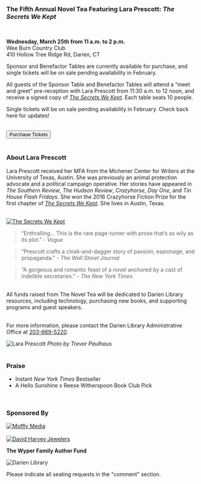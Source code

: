 <div class="row margin-bottom">
<div class="col-md-8">
<div class="row">
<div class="col-md-12">

### The Fifth Annual Novel Tea Featuring Lara Prescott: _The Secrets We Kept_

<br />

**Wednesday, March 25th from 11 a.m. to 2 p.m.**<br />
Wee Burn Country Club<br />
410 Hollow Tree Ridge Rd, Darien, CT

Sponsor and Benefactor Tables are currently available for purchase, and single tickets will be on sale pending availability in February. 

All guests of the Sponsor Table and Benefactor Tables will attend a “meet and greet” pre-reception with Lara Prescott from 11:30 a.m. to 12 noon, and receive a signed copy of _[The Secrets We Kept](https://dar.to/2sAXpVv "The Secrets We Kept")_. Each table seats 10 people.

Single tickets will be on sale pending availability in February. Check back here for updates!
<br />
<br />

<a href="#Purchase"><button class="btn-u btn-u-lg btn-u-dark-blue" type="button">Purchase Tickets</button></a>
<br />
<br />

### About Lara Prescott
Lara Prescott received her MFA from the Michener Center for Writers at the University of Texas, Austin. She was previously an animal protection advocate and a political campaign operative. Her stories have appeared in _The Southern Review_, _The Hudson Review_, _Crazyhorse_, _Day One_, and _Tin House Flash Fridays_. She won the 2016 Crazyhorse Fiction Prize for the first chapter of _[The Secrets We Kept](https://dar.to/2sAXpVv "The Secrets We Kept")_. She lives in Austin, Texas.

<br />
</div>
</div>
<div class="row">
<div class="col-md-3">
<a href="https://dar.to/2sAXpVv"><img class="img-responsive center-block" src="/uploads/departments/readers_advisory/the_secrets_we_kept_cover.jpg" alt="The Secrets We Kept" /></a>
<br />
</div> 
<div class="col-md-9">

> “Enthralling… This is the rare page-turner with prose that’s as wily as its plot.” - _Vogue_ 

> “Prescott crafts a cloak-and-dagger story of passion, espionage, and propaganda.” - _The Wall Street Journal_

> “A gorgeous and romantic feast of a novel anchored by a cast of indelible secretaries.” - _The New York Times_

<br />

</div>
</div>
<div class="row">
<div class="col-md-12">
All funds raised from The Novel Tea will be dedicated to Darien Library resources, including technology, purchasing new books, and supporting programs and guest speakers.
<br />
<br />

For more information, please contact the Darien Library Administrative Office at [203-669-5220](tel:2036695220 "Call us").
</div>
</div>
</div>

<div class="col-md-4">

<img class="img-responsive center-block" src="/uploads/departments/readers_advisory/lara_prescott_credit_to_trevor_paulhus.jpg" alt="Lara Prescott" />
<em>Photo by Trevor Paulhaus</em>
<br />
<br />

### Praise

* Instant <em>New York Times</em> Bestseller
* A Hello Sunshine x Reese Witherspoon Book Club Pick

<br />

### Sponsored By

<div class="row">
<div class="col-md-6">
<a href="http://www.newcanaandarienmag.com/"><img class="img-responsive center-block" src="/uploads/departments/mallory/play/moffly_logo.jpg" alt="Moffly Media" /></a>
<br />
<br />
<a href="https://dar.to/2Q0FKMI"><img class="img-responsive center-block" src="/uploads/darien_community/david_harvey_jewelers.jpg" alt="David Harvey Jewelers" /></a>
<br />

</div>
<div class="col-md-6">

**The Wyper Family Author Fund**

<img class="img-responsive center-block" src="/uploads/logos/darien_library_logo_300px.png" alt="Darien Library" />
<br />
</div>
</div> 

</div>
</div>
<a name="Purchase" color="#fff"></a>

Please indicate all seating requests in the "comment" section.

<div id="bbox-root"></div>
<script type="text/javascript">
       window.bboxInit = function () {
           bbox.showForm('a1bda96a-f257-4b03-8c96-30ce9e74fdda');
       };
       (function () {
           var e = document.createElement('script'); e.async = true;
           e.src = 'https://bbox.blackbaudhosting.com/webforms/bbox-min.js';
           document.getElementsByTagName('head')[0].appendChild(e);
       } ());
</script>


</div>

</div>